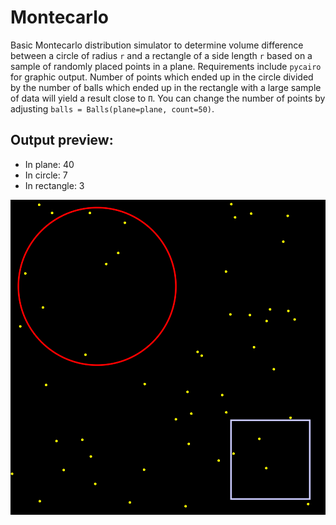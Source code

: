 # Montecarlo
Basic Montecarlo distribution simulator to determine volume difference between a circle of radius `r` and a rectangle of a side length `r` based on a sample of randomly placed points in a plane. Requirements include `pycairo` for graphic output. Number of points which ended up in the circle divided by the number of balls which ended up in the rectangle with a large sample of data will yield a result close to `Π`. You can change the number of points by adjusting `balls = Balls(plane=plane, count=50)`.

## Output preview: 
- In plane: 40
- In circle: 7
- In rectangle: 3

![montecarlo](montecarlo.png)
